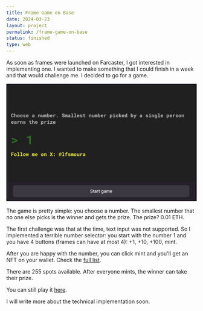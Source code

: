 ```yaml
---
title: Frame Game on Base
date: 2024-03-23
layout: project
permalink: /frame-game-on-base
status: finished
type: web
---
```


As soon as frames were launched on Farcaster, I got interested in implementing one. I wanted to make something that I could finish in a week and that would challenge me. I decided to go for a game.

![Frame running on Warpcast](/assets/projects/frame1.png)

The game is pretty simple: you choose a number. The smallest number that no one else picks is the winner and gets the prize. The prize? 0.01 ETH.

The first challenge was that at the time, text input was not supported. So I implemented a terrible number selector: you start with the number 1 and you have 4 buttons (frames can have at most 4): +1, +10, +100, mint.

After you are happy with the number, you can click mint and you'll get an NFT on your wallet. Check the [full list].

There are 255 spots available. After everyone mints, the winner can take their prize.

You can still play it [here](https://warpcast.com/lfsmoura/0x60600180).

I will write more about the technical implementation soon.

[full list]: https://airstack.xyz/token-holders?address=0xd745f53ee8eef805700a9205c3a8e88df8d7bc9b&tokenType=ERC721&rawInput=%23%E2%8E%B10xd745f53ee8eef805700a9205c3a8e88df8d7bc9b%E2%8E%B1%280xd745f53ee8eef805700a9205c3a8e88df8d7bc9b+ADDRESS+ethereum+null%29&inputType=ADDRESS&activeView=&activeTokenInfo=&activeSnapshotInfo=&tokenFilters=&activeViewToken=&activeViewCount=&blockchainType=&sortOrder=&spamFilter=&mintFilter=&resolve6551=&activeSocialInfo=&activeENSInfo=
